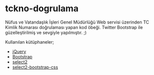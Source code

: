 tckno-dogrulama
===============

Nüfus ve Vatandaşlık İşleri Genel Müdürlüğü Web servisi üzerinden TC Kimlik Numarası doğrulaması yapan kod öbeği. Twitter Bootstrap ile güzelleştirilmiş ve sevgiyle yapılmıştır. ;)

Kullanılan kütüphaneler;  

* [jQuery](http://jquery.com)
* [Bootstrap](http://twitter.github.io/bootstrap/)
* [select2](http://ivaynberg.github.io/select2/) 
* [select2-bootstrap-css](https://github.com/t0m/select2-bootstrap-css)